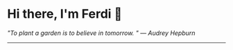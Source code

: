 <h1>Hi there, I'm Ferdi 👋</h1>

<p><em>
  "To plant a garden is to believe in tomorrow.  " — Audrey Hepburn
</em></p>

---

